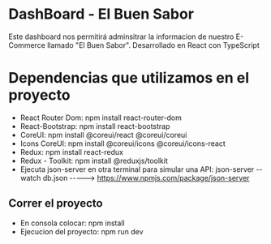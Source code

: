 # DashBoard - El Buen Sabor

Este dashboard nos permitirá adminsitrar la informacion de nuestro E-Commerce llamado "El Buen Sabor".
Desarrollado en React con TypeScript

# Dependencias que utilizamos en el proyecto
  - React Router Dom: npm install react-router-dom
  - React-Bootstrap: npm install react-bootstrap
  - CoreUI: npm install @coreui/react @coreui/coreui
  - Icons CoreUI: npm install @coreui/icons @coreui/icons-react
  - Redux: npm install react-redux
  - Redux - Toolkit: npm install @reduxjs/toolkit
  - Ejecuta json-server en otra terminal para simular una API: json-server --watch db.json
    -----> https://www.npmjs.com/package/json-server


## Correr el proyecto
  - En consola colocar: npm install
  - Ejecucion del proyecto: npm run dev
